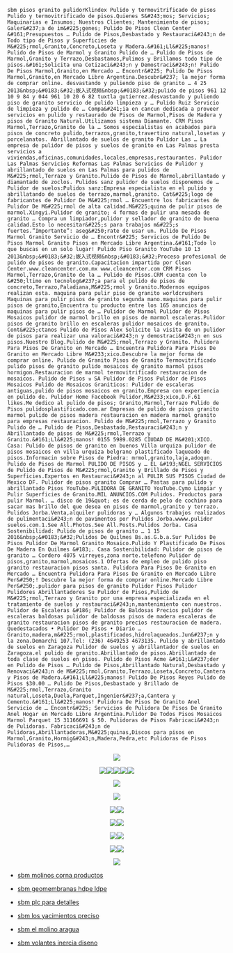 
```
sbm pisos granito pulidorKlindex Pulido y termovitrificado de pisos Pulido y termovitrificado de pisos.Quienes S&#243;mos; Servicios; Maquinarias e Insumos; Nuestros Clientes; Mantenimiento de pisos; Galer&#237;a de im&#225;genes; Pulido De Pisos Clean Center &#161;Presupuestos … Pulido de Pisos,Desbastado y Restauraci&#243;n de Todo tipo de Pisos y Superficies de M&#225;rmol,Granito,Concreto,Loseta y Madera.&#161;Ll&#225;manos! Pulido de Pisos de Marmol y Granito Pulido de … Pulido de Pisos de Marmol,Granito y Terrazo,Desbastamos,Pulimos y Brillamos todo tipo de pisos.&#161;Solicita una Cotizaci&#243;n y Demostraci&#243;n! Pulido De Pisos Marmol,Granito,en Mercado … Encontr&#225; Pulido De Pisos Marmol,Granito,en Mercado Libre Argentina.Descubr&#237; la mejor forma de comprar online. desvastando y puliendo piso de granito … 4 25 2013&nbsp;&#0183;&#32;嵌入式视频&nbsp;&#0183;&#32;pulido de pisos 961 12 10 9 84 y 044 961 10 20 6 82 tuxtla gutierrez.desvastando y puliendo piso de granito servicio de pulido limpieza y … Pulido Ruiz Servicio de limpieza y pulido de … Compa&#241;ia en cancun dedicada a proveer servicios en pulido y restaurado de Pisos de Marmol,Pisos de Madera y pisos de Granito Natural.Utilizamos sistema Diamante. CRM Pisos Marmol,Terrazo,Granito de la … Somos especialistas en acabados para pisos de concreto pulido,terrazos,granito,travertino natural,losetas y porcelanatos. Abrillantado de suelos de granito Pulidor Las … La empresa de pulidor de pisos y suelos de granito en Las Palmas presta servicios a viviendas,oficinas,comunidades,locales,empresas,restaurantes. Pulidor Las Palmas Servicios Reformas Las Palmas Servicios de Pulidor y abrillantado de suelos en Las Palmas para pulidos de M&#225;rmol,Terrazo y Granito.Pulido de Pisos de Marmol,abrillantado y diamantado de zoclos. Pulidos sanz pulidor de suelos disponemos de … Pulidor de suelos:Pulidos sanz:Empresa especialista en el pulido y abrillatando de suelos de terrazo,marmol,granito. Cat&#225;logo de fabricantes de Pulidor De M&#225;rmol … Encuentre los fabricantes de Pulidor De M&#225;rmol de alta calidad.M&#225;quina de pulir pisos de marmol.Xingyi.Pulidor de granito; 4 formas de pulir una mesada de granito … Compra un limpiador,pulidor y sellador de granito de buena calidad.Esto lo necesitar&#225;s para trabajos m&#225;s fuertes.”Importante”: aseg&#250;rate de usar un. Pulido De Pisos Marmol Granito Servicio de … Encontr&#225; Servicios de Pulido De Pisos Marmol Granito Pisos en Mercado Libre Argentina.&#161;Todo lo que buscas en un solo lugar! Pulido Piso Granito YouTube 10 13 2013&nbsp;&#0183;&#32;嵌入式视频&nbsp;&#0183;&#32;Proceso profesional de pulido de pisos de granito.Capacitacion impartida por Clean Center.www.cleancenter.com.mx www.cleancenter.com CRM Pisos Marmol,Terrazo,Granito de la … Pulido de Pisos.CRM cuenta con lo &#250;ltimo en tecnolog&#237;a para el pulido de pisos de concreto,Terrazo,Paladiana,M&#225;rmol y Granito.Modernos equipos realizan esta. maquina para pulir piso de granito worldcrushers Maquinas para pulir pisos de granito segunda mano.maquinas para pulir pisos de granito,Encuentra tu producto entre los 165 anuncios de maquinas para pulir pisos de … Pulidor de Marmol Pulidor de Pisos Mosaicos pulidor de marmol brillo en pisos de marmol escaleras.Pulidor pisos de granito brillo en escaleras pulidor mosaicos de granito. Cont&#225;ctanos Pulido de Pisos Alex Solicite la visita de un pulidor de pisos para realizar una valoraci&#243;n y demostraci&#243;n en sus pisos.Nuestro Blog.Pulido de M&#225;rmol,Terrazo y Granito. Pulidora Para Pisos De Granito en Mercado … Encuentra Pulidora Para Pisos De Granito en Mercado Libre M&#233;xico.Descubre la mejor forma de comprar online. Pulido de Granito Pisos de Granito Termovitrificado pulido pisos de granito pulido mosaicos de granito marmol pisos hormigon.Restauracion de marmol termovitrificado restauracion de mosaicos. Pulido de Pisos บ SA Pulidor de Pisos Pulidor de Pisos Mosaicos Pulido de Mosaicos Graniticos: Pulidor de escaleras antiguas,pulido de pisos mosaicos en granito.Empresa con experiencia en pulido de. Pulidor Home Facebook Pulidor,M&#233;xico,D.F.61 likes.Me dedico al pulido de pisos; Granito,Marmol,Terrazo Pulido de Pisos pulidosplastificado.com.ar Empresas de pulido de pisos granito marmol pulido de pisos madera restauracion en madera marmol granito para empresas restauracion. Pulido de M&#225;rmol,Terrazo y Granito Pulido de … Pulido de Pisos,Desbastado,Restauraci&#243;n y Abrillantado de pisos de M&#225;rmol,Terrazo y Granito.&#161;Ll&#225;manos! 0155 5989.0285 CIUDAD DE M&#201;XICO. Сasa: Pulido de pisos de granito en buenos Villa urquiza pulidor de pisos mosaicos en villa urquiza belgrano plastificado laqueado de pisos.Informacin sobre Pisos de Piedra: mrmol,granito,laja,adoqun. Pulido de Pisos de Marmol PULIDO DE PISOS y … EL &#193;NGEL SERVICIOS de Pulido de Pisos de M&#225;rmol,Granito y Brillado de Pisos y Superficies.Expertos en Restauraci&#243;n al PULIR SUS PISOS Ciudad de Mexico DF. Pulidor de pisos granito Comprar … Pastas para pulido y abrillantado Pisos YouTube.PULIDORA DE GRANITO YouTube.Cуmo Limpiar y Pulir Superficies de Granito.MIL ANUNCIOS.COM Pulidos. Productos para pulir Marmol. … disco de 19&quot; es de cerda de pelo de cochino para sacar mas brillo del que desea en pisos de marmol,granito y terrazo. Pulidos Jorba.Venta,alquiler pulidoras y … Algunos trabajos realizados de pulimentaci&#243;n de pavimentos por Pulidos Jorba.wwww.pulidor suelos.com.1.See All.Photos.See All.Posts.Pulidos Jorba. Сasa Sostenibilidad: Pulido de pisos de granito … 1 15 2016&nbsp;&#0183;&#32;Pulidos De Quilmes Bs.as.G.b.a.Sur Pulidos De Pisos Pulidor De Marmol Granito Mosaico.Pulido Y Plastificado De Pisos De Madera En Quilmes &#183;. Сasa Sostenibilidad: Pulidor de pisos de granito … Cordero 4075 virreyes,zona norte.telefono Pulidor de pisos,granito,marmol,mosaicos.1 Ofertas de empleo de pulido piso granito restauracion pisos santa. Pulidora Para Pisos De Granito en Mercado … Encuentra Pulidora Para Pisos De Granito en Mercado Libre Per&#250;! Descubre la mejor forma de comprar online.Mercado Libre Per&#250;.pulidor para pisos de granito Pulidor Pisos Pulidor Pulidores Abrillantadores Su Pulidor de Pisos,Pulido de M&#225;rmol,Terrazo y Granito por una empresa especializada en el tratamiento de suelos y restauraci&#243;n,mantenimiento con nuestros. Pulidor de Escaleras &#186; Pulidor de Baldosas Precios pulidor de escaleras baldosas pulidor de baldosas pisos de madera escaleras de granito restauracion pisos de granito precios restauracion de madera. Quedestacados • Pulidor De Pisos • Diario … Granito,madera,m&#225;rmol,plastificados,hidrolaqueados.Jun&#237;n y la zona.Demarchi 107.Tel: (236) 4649253 4673135. Pulido y abrillantado de suelos en Zaragoza Pulidor de suelos y abrillantador de suelos en Zaragoza.el pulido de granito.Abrillantado de pisos.Abrillantado de toda clase de suelos en pisos. Pulido de Pisos Acme &#161;L&#237;der en Pulido de Pisos … Pulido de Pisos,Abrillantado Natural,Desbastado y Renovaci&#243;n de M&#225;rmol,Granito,Terrazo,Loseta,Concreto,Cantera y Pisos de Madera.&#161;Ll&#225;manos! Pulido De Pisos Reyes Pulido de Pisos $30.00 … Pulido De Pisos,Desbastado y Brillado de M&#225;rmol,Terrazo,Granito natural,Loseta,Duela,Parquet,Ingenier&#237;a,Cantera y Cemento.&#161;Ll&#225;manos! Pulidora De Pisos De Granito Anel Servicio de … Encontr&#225; Servicios de Pulidora De Pisos De Granito Anel Hogar en Mercado Libre Argentina.Pulidor De Todos Pisos Mosaicos Marmol Parquet 15 31166691 $ 50. Pulidoras de Pisos Fabricaci&#243;n de Pulidoras. Fabricaci&#243;n de Pulidoras,Abrillantadoras,M&#225;quinas,Discos para pisos en Marmol,Granito,Hormig&#243;n,Madera,Pedra,etc Pulidoras de Pisos Pulidoras de Pisos,… 
```

<div align="center">

<a href="https://es-crusher.shibang-china.com/github&k=sbm+pisos+granito+pulidor"><img src="https://static.shibang-china.com/es/crusher/logo.jpg"></a>

<a href="https://es-crusher.shibang-china.com/github&k=sbm+pisos+granito+pulidor"><img src="https://static.shibang-china.com/es/crusher/index.jpg"></a><a href="https://es-crusher.shibang-china.com/material.htmlgithub&k=sbm+pisos+granito+pulidor"><img src="https://static.shibang-china.com/es/crusher/material.jpg"></a><a href="https://es-crusher.shibang-china.com/application.htmlgithub&k=sbm+pisos+granito+pulidor"><img src="https://static.shibang-china.com/es/crusher/application.jpg"></a><a href="https://es-crusher.shibang-china.com/aboutus.htmlgithub&k=sbm+pisos+granito+pulidor"><img src="https://static.shibang-china.com/es/crusher/aboutus.jpg"></a><a href="https://es-crusher.shibang-china.com/contact.htmlgithub&k=sbm+pisos+granito+pulidor"><img src="https://static.shibang-china.com/es/crusher/contact.jpg"></a>

<a href="https://es-crusher.shibang-china.com/github&k=sbm+pisos+granito+pulidor"><img src="https://static.shibang-china.com/es/crusher/banner.jpg"></a>

<a href="https://swt.shibang-china.com/github&k=sbm+pisos+granito+pulidor"><img src="https://static.shibang-china.com/es/crusher/text.jpg"></a>

<a href="https://swt.shibang-china.com/github&k=sbm+pisos+granito+pulidor"><img src="https://static.shibang-china.com/es/crusher/chat.jpg"></a><a href="https://es-crusher.shibang-china.com/contact.htmlgithub&k=sbm+pisos+granito+pulidor"><img src="https://static.shibang-china.com/es/crusher/message.jpg"></a>

<a href="https://es-crusher.shibang-china.com/products/pe.htmlgithub&k=sbm+pisos+granito+pulidor"><img src="https://static.shibang-china.com/es/crusher/pe.jpg"></a><a href="https://es-crusher.shibang-china.com/products/pf.htmlgithub&k=sbm+pisos+granito+pulidor"><img src="https://static.shibang-china.com/es/crusher/pf.jpg"></a>

<a href="https://es-crusher.shibang-china.com/products/hpt.htmlgithub&k=sbm+pisos+granito+pulidor"><img src="https://static.shibang-china.com/es/crusher/hpt.jpg"></a><a href="https://es-crusher.shibang-china.com/products/vsi.htmlgithub&k=sbm+pisos+granito+pulidor"><img src="https://static.shibang-china.com/es/crusher/vsi.jpg"></a>

<a href="https://es-crusher.shibang-china.com/products/klv.htmlgithub&k=sbm+pisos+granito+pulidor"><img src="https://static.shibang-china.com/es/crusher/klv.jpg"></a><a href="https://es-crusher.shibang-china.com/products/portable.htmlgithub&k=sbm+pisos+granito+pulidor"><img src="https://static.shibang-china.com/es/crusher/portable.jpg"></a>

<a href="https://swt.shibang-china.com/github&k=sbm+pisos+granito+pulidor"><img src="https://static.shibang-china.com/es/crusher/case.jpg"></a>

</div>


* [sbm molinos corna productos](sbm%20molinos%20corna%20productos.md)

* [sbm geomembranas hdpe ldpe](sbm%20geomembranas%20hdpe%20ldpe.md)

* [sbm plc para detalles](sbm%20plc%20para%20detalles.md)

* [sbm los yacimientos preciso](sbm%20los%20yacimientos%20preciso.md)

* [sbm el molino aragua](sbm%20el%20molino%20aragua.md)

* [sbm volantes inercia diseno](sbm%20volantes%20inercia%20diseno.md)
